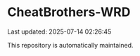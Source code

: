 # CheatBrothers-WRD

Last updated: 2025-07-14 02:26:45

This repository is automatically maintained.
